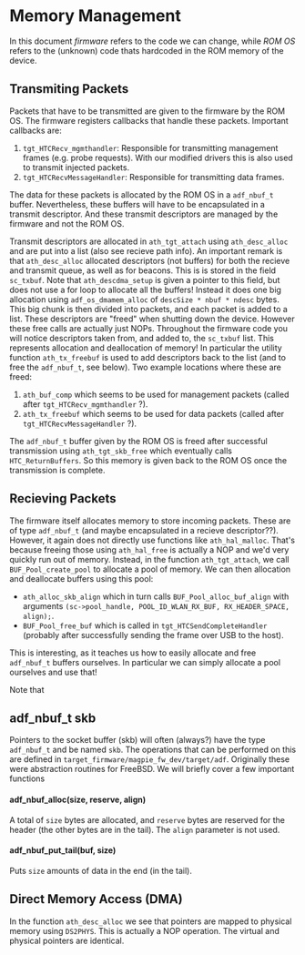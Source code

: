 
# Memory Management

In this document *firmware* refers to the code we can change, while *ROM OS* refers to the (unknown) code thats hardcoded in the ROM memory of the device.

## Transmiting Packets

Packets that have to be transmitted are given to the firmware by the ROM OS. The firmware registers callbacks that handle these packets. Important callbacks are:

1. `tgt_HTCRecv_mgmthandler`: Responsible for transmitting management frames (e.g. probe requests). With our modified drivers this is also used to transmit injected packets.
2. `tgt_HTCRecvMessageHandler`: Responsible for transmitting data frames.

The data for these packets is allocated by the ROM OS in a `adf_nbuf_t` buffer. Nevertheless, these buffers will have to be encapsulated in a transmit descriptor. And these transmit descriptors are managed by the firmware and not the ROM OS.

Transmit descriptors are allocated in `ath_tgt_attach` using `ath_desc_alloc` and are put into a list (also see recieve path info). An important remark is that `ath_desc_alloc` allocated descriptors (not buffers) for both the recieve and transmit queue, as well as for beacons. This is is stored in the field `sc_txbuf`. Note that `ath_descdma_setup` is given a pointer to this field, but does not use a for loop to allocate all the buffers! Instead it does one big allocation using `adf_os_dmamem_alloc` of `descSize * nbuf * ndesc` bytes. This big chunk is then divided into packets, and each packet is added to a list. These descriptors are "freed" when shutting down the device. However these free calls are actually just NOPs. Throughout the firmware code you will notice descriptors taken from, and added to, the `sc_txbuf` list. This represents allocation and deallocation of memory! In particular the utility function `ath_tx_freebuf` is used to add descriptors back to the list (and to free the `adf_nbuf_t`, see below). Two example locations where these are freed:

1. `ath_buf_comp` which seems to be used for management packets (called after `tgt_HTCRecv_mgmthandler` ?).
2. `ath_tx_freebuf` which seems to be used for data packets (called after `tgt_HTCRecvMessageHandler` ?).

The `adf_nbuf_t` buffer given by the ROM OS is freed after successful transmission using `ath_tgt_skb_free` which eventually calls `HTC_ReturnBuffers`. So this memory is given back to the ROM OS once the transmission is complete.

## Recieving Packets

The firmware itself allocates memory to store incoming packets. These are of type `adf_nbuf_t` (and maybe encapsulated in a recieve descriptor??). However, it again does not directly use functions like `ath_hal_malloc`. That's because freeing those using `ath_hal_free` is actually a NOP and we'd very quickly run out of memory. Instead, in the function `ath_tgt_attach`, we call `BUF_Pool_create_pool` to allocate a pool of memory. We can then allocation and deallocate buffers using this pool:

* `ath_alloc_skb_align` which in turn calls `BUF_Pool_alloc_buf_align` with arguments `(sc->pool_handle, POOL_ID_WLAN_RX_BUF, RX_HEADER_SPACE, align);`.
*  `BUF_Pool_free_buf` which is called in `tgt_HTCSendCompleteHandler` (probably after successfully sending the frame over USB to the host).

This is interesting, as it teaches us how to easily allocate and free `adf_nbuf_t` buffers ourselves. In particular we can simply allocate a pool ourselves and use that!

Note that 

## adf_nbuf_t skb

Pointers to the socket buffer (skb) will often (always?) have the type `adf_nbuf_t` and be named `skb`. The operations that can be performed on this are defined in `target_firmware/magpie_fw_dev/target/adf`. Originally these were abstraction routines for FreeBSD. We will briefly cover a few important functions

#### adf_nbuf_alloc(size, reserve, align)

A total of `size` bytes are allocated, and `reserve` bytes are reserved for the header (the other bytes are in the tail). The `align` parameter is not used.

#### adf_nbuf_put_tail(buf, size)

Puts `size` amounts of data in the end (in the tail).

## Direct Memory Access (DMA)

In the function `ath_desc_alloc` we see that pointers are mapped to physical memory using `DS2PHYS`. This is actually a NOP operation. The virtual and physical pointers are identical.


